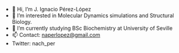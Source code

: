 - 👋 Hi, I’m J. Ignacio Pérez-López
- 👀 I’m interested in Molecular Dynamics simulations and Structural Biology.
- 🌱 I’m currently studying BSc Biochemistry at University of Seville
- 📫 Contact: naperlopez@gmail.com 
- Twitter: nach_per

<!---
nachper/nachper is a ✨ special ✨ repository because its `README.md` (this file) appears on your GitHub profile.
You can click the Preview link to take a look at your changes.
--->
